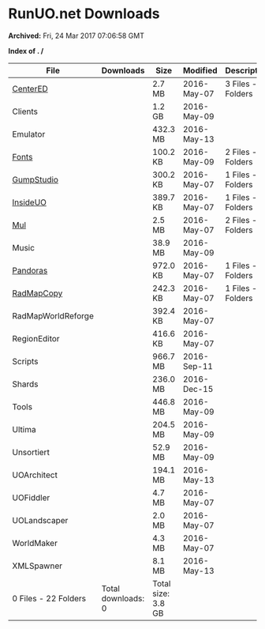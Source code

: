 # RunUO.net Downloads #

**Archived:** Fri, 24 Mar 2017 07:06:58 GMT

**Index of . /**

| File |Downloads |Size |Modified |Description |
| ---- |  ---- |  ---- |  ---- |  ---- |
| [CenterED](../Downloads.RunUO.net/CenterED/) | |2.7 MB |2016-May-07 | 3 Files - 0 Folders |
| Clients | |1.2 GB |2016-May-09 | |
| Emulator | |432.3 MB |2016-May-13 | |
| [Fonts](../Downloads.RunUO.net/Fonts/) | |100.2 KB |2016-May-09 | 2 Files - 0 Folders |
| [GumpStudio](../Downloads.RunUO.net/GumpStudio/) | |300.2 KB |2016-May-07 | 1 Files - 0 Folders |
| [InsideUO](../Downloads.RunUO.net/InsideUO/) | |389.7 KB |2016-May-07 | 1 Files - 0 Folders |
| [Mul](../Downloads.RunUO.net/Mul/) | |2.5 MB |2016-May-07 | 2 Files - 0 Folders |
| Music | |38.9 MB |2016-May-09 | |
| [Pandoras](../Downloads.RunUO.net/Pandoras/) | |972.0 KB |2016-May-07 | 1 Files - 0 Folders |
| [RadMapCopy](../Downloads.RunUO.net/RadMapCopy/) | |242.3 KB |2016-May-07 | 1 Files - 0 Folders |
| RadMapWorldReforge | |392.4 KB |2016-May-07 | |
| RegionEditor | |416.6 KB |2016-May-07 | |
| Scripts | |966.7 MB |2016-Sep-11 | |
| Shards | |236.0 MB |2016-Dec-15 | |
| Tools | |446.8 MB |2016-May-09 | |
| Ultima | |204.5 MB |2016-May-09 | |
| Unsortiert | |52.9 MB |2016-May-09 | |
| UOArchitect | |194.1 MB |2016-May-13 | |
| UOFiddler | |4.7 MB |2016-May-07 | |
| UOLandscaper | |2.0 MB |2016-May-07 | |
| WorldMaker | |4.3 MB |2016-May-07 | |
| XMLSpawner | |8.1 MB |2016-May-13 | |
| 0 Files - 22 Folders |Total downloads: 0 |Total size: 3.8 GB | | |
